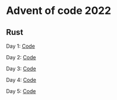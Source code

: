 # Advent of code 2022
## Rust

Day 1: [Code](https://github.com/Angel-Tornero/advent-of-code-2022/blob/main/1/src/main.rs)

Day 2: [Code](https://github.com/Angel-Tornero/advent-of-code-2022/blob/main/2/src/main.rs)

Day 3: [Code](https://github.com/Angel-Tornero/advent-of-code-2022/blob/main/3/src/main.rs)

Day 4: [Code](https://github.com/Angel-Tornero/advent-of-code-2022/blob/main/4/src/main.rs)

Day 5: [Code](https://github.com/Angel-Tornero/advent-of-code-2022/blob/main/5/src/main.rs)
